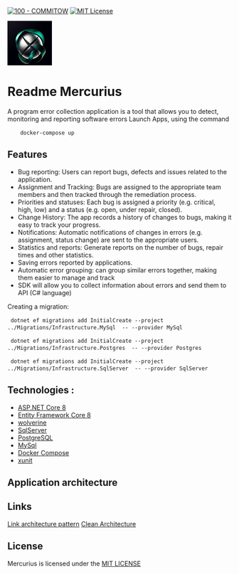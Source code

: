 [![100 - COMMITOW](https://img.shields.io/badge/100-COMMITOW-2ea44f)](https://100commitow.pl/)
[![MIT License](https://img.shields.io/badge/License-MIT-green.svg)](https://choosealicense.com/licenses/mit/)

![Logo](/images/logo.png)

# Readme Mercurius
A program error collection application is a tool that allows you to detect,
monitoring and reporting software errors
Launch Apps, using the command
```
    docker-compose up
```
## Features
- Bug reporting: Users can report bugs, defects and issues related to the application.
- Assignment and Tracking: Bugs are assigned to the appropriate team members and then tracked through the remediation process.
- Priorities and statuses: Each bug is assigned a priority (e.g. critical, high, low) and a status (e.g. open, under repair, closed).
- Change History: The app records a history of changes to bugs, making it easy to track your progress.
- Notifications: Automatic notifications of changes in errors (e.g. assignment, status change) are sent to the appropriate users.
- Statistics and reports: Generate reports on the number of bugs, repair times and other statistics.
- Saving errors reported by applications.
- Automatic error grouping: can group similar errors together, making them easier to manage and track
- SDK will allow you to collect information about errors and send them to API (C# language)

Creating a migration:

```
 dotnet ef migrations add InitialCreate --project ../Migrations/Infrastructure.MySql  -- --provider MySql
```
```
 dotnet ef migrations add InitialCreate --project ../Migrations/Infrastructure.Postgres  -- --provider Postgres
```
```
 dotnet ef migrations add InitialCreate --project ../Migrations/Infrastructure.SqlServer  -- --provider SqlServer
```


## Technologies :
* [ASP.NET Core 8](https://docs.microsoft.com/en-us/aspnet/core/introduction-to-aspnet-core)
* [Entity Framework Core 8](https://docs.microsoft.com/en-us/ef/core/)
* [wolverine](https://wolverine.netlify.app/)
* [SqlServer](Microsoft.EntityFrameworkCore.SqlServer)
* [PostgreSQL](Npgsql.EntityFrameworkCore.PostgreSQL)
* [MySql](Pomelo.EntityFrameworkCore.MySql)
* [Docker Compose](https://docs.docker.com/compose/)
* [xunit](https://xunit.net/)
## Application architecture

## Links
[Link architecture pattern](https://github.com/dotnet-architecture/eShopOnWeb)
[Clean Architecture](https://github.com/jasontaylordev/CleanArchitecture)




## License

Mercurius is licensed under the [MIT LICENSE](https://choosealicense.com/licenses/mit/) 
